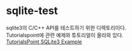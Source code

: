 # sqlite-test
sqlite3의 C/C++ API를 테스트하기 위한 디렉토리이다.    
Tutorialspoint에 관련 예제와 튜토리얼이 올라와 있다.    
[TutorialsPoint SQLite3 Example](https://www.tutorialspoint.com/sqlite/sqlite_c_cpp.htm)    